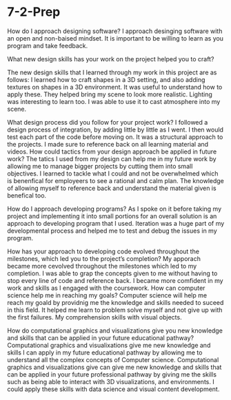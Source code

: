 # 7-2-Prep

How do I approach designing software?
I approach desinging software with an open and non-baised mindset. 
It is important to be willing to learn as you program and take feedback. 

What new design skills has your work on the project helped you to craft?

The new design skills that I learned through my work in this project are as follows:
I learned how to craft shapes in a 3D setting, and also adding textures on shapes in a 3D environment. It was useful to understand how to apply these. 
They helped bring my scene to look more realistic. Lighting was interesting to learn too. I was able to use it to cast atmosphere into my scene. 

What design process did you follow for your project work?
I followed a design process of integration, by adding little by little as I went. I then would test each part of the code before moving on. It was a structural approach to the projects. I made sure to reference back on all learning material and videos. 
How could tactics from your design approach be applied in future work?
The tatics I used from my design can help me in my future work by allowing me to manage bigger projects by cutting them into small objectives. I learned to tackle what I could and not be overwhelmed which is benenfical for employeers to see a rational and calm plan. The knowledge of allowing myself to reference back and understand the material given is benefical too. 

How do I approach developing programs?
As I spoke on it before taking my project and implementing it into small portions for an overall solution is an approach to developing program that I used. Iteration was a huge part of my developmental process and helped me to test and debug the issues in my program. 

How has your approach to developing code evolved throughout the milestones, which led you to the project’s completion?
My apporach became more cevolved throughout the milestones which led to my completion. I was able to grap the concepts given to me without having to stop every line of code and reference back. I became more comfident in my work and skills as I engaged with the coursework. 
How can computer science help me in reaching my goals?
Computer science will help me reach my goald by providnig me the knowledge and skills needed to suceed in this field. It helped me learn to problem solve myself and not give up with the first failures. My comprehension skills with visual objects. 

How do computational graphics and visualizations give you new knowledge and skills that can be applied in your future educational pathway?
Computational graphics and visualixations give me new knowledge and skills I can apply in my future educational pathway by allowing me to understand all the complex concepts of Computer science. Computational graphics and visualizations give can give me new knowledge and skills that can be applied in your future professional pathway by giving me the skills such as being able to interact with 3D visualizations, and environments. I could apply these skills with data science and visual content development. 


 
